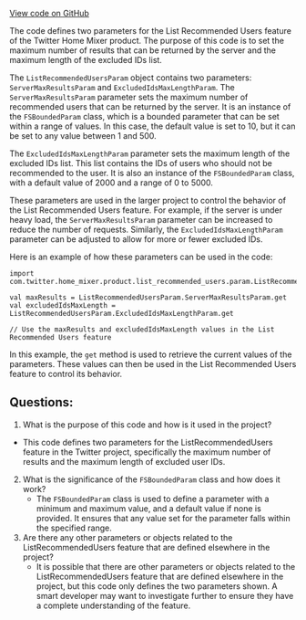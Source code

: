 [View code on GitHub](https://github.com/misbahsy/the-algorithm/home-mixer/server/src/main/scala/com/twitter/home_mixer/product/list_recommended_users/param/ListRecommendedUsersParam.scala)

The code defines two parameters for the List Recommended Users feature of the Twitter Home Mixer product. The purpose of this code is to set the maximum number of results that can be returned by the server and the maximum length of the excluded IDs list. 

The `ListRecommendedUsersParam` object contains two parameters: `ServerMaxResultsParam` and `ExcludedIdsMaxLengthParam`. The `ServerMaxResultsParam` parameter sets the maximum number of recommended users that can be returned by the server. It is an instance of the `FSBoundedParam` class, which is a bounded parameter that can be set within a range of values. In this case, the default value is set to 10, but it can be set to any value between 1 and 500. 

The `ExcludedIdsMaxLengthParam` parameter sets the maximum length of the excluded IDs list. This list contains the IDs of users who should not be recommended to the user. It is also an instance of the `FSBoundedParam` class, with a default value of 2000 and a range of 0 to 5000. 

These parameters are used in the larger project to control the behavior of the List Recommended Users feature. For example, if the server is under heavy load, the `ServerMaxResultsParam` parameter can be increased to reduce the number of requests. Similarly, the `ExcludedIdsMaxLengthParam` parameter can be adjusted to allow for more or fewer excluded IDs. 

Here is an example of how these parameters can be used in the code:

```
import com.twitter.home_mixer.product.list_recommended_users.param.ListRecommendedUsersParam

val maxResults = ListRecommendedUsersParam.ServerMaxResultsParam.get
val excludedIdsMaxLength = ListRecommendedUsersParam.ExcludedIdsMaxLengthParam.get

// Use the maxResults and excludedIdsMaxLength values in the List Recommended Users feature
```

In this example, the `get` method is used to retrieve the current values of the parameters. These values can then be used in the List Recommended Users feature to control its behavior.
## Questions: 
 1. What is the purpose of this code and how is it used in the project?
   - This code defines two parameters for the ListRecommendedUsers feature in the Twitter project, specifically the maximum number of results and the maximum length of excluded user IDs.
2. What is the significance of the `FSBoundedParam` class and how does it work?
   - The `FSBoundedParam` class is used to define a parameter with a minimum and maximum value, and a default value if none is provided. It ensures that any value set for the parameter falls within the specified range.
3. Are there any other parameters or objects related to the ListRecommendedUsers feature that are defined elsewhere in the project?
   - It is possible that there are other parameters or objects related to the ListRecommendedUsers feature that are defined elsewhere in the project, but this code only defines the two parameters shown. A smart developer may want to investigate further to ensure they have a complete understanding of the feature.